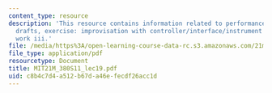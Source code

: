 ```yaml
---
content_type: resource
description: 'This resource contains information related to performance frameworks
  drafts, exercise: improvisation with controller/interface/instrument design 1, and
  work iii.'
file: /media/https%3A/open-learning-course-data-rc.s3.amazonaws.com/21m-380-music-and-technology-live-electronics-performance-practices-spring-2011/c8b4c7d4a512b67da46efecdf26acc1d_MIT21M_380S11_lec19.pdf
file_type: application/pdf
resourcetype: Document
title: MIT21M_380S11_lec19.pdf
uid: c8b4c7d4-a512-b67d-a46e-fecdf26acc1d
---
```

